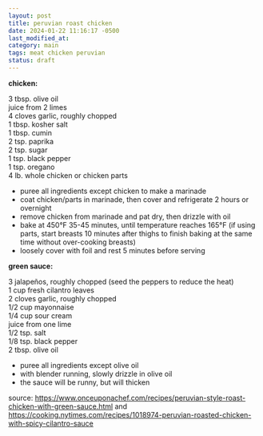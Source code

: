 ```yaml
---
layout: post
title: peruvian roast chicken
date: 2024-01-22 11:16:17 -0500
last_modified_at: 
category: main
tags: meat chicken peruvian
status: draft
---
```


**chicken:**

3 tbsp. olive oil  
juice from 2 limes  
4 cloves garlic, roughly chopped  
1 tbsp. kosher salt  
1 tbsp. cumin  
2 tsp. paprika  
2 tsp. sugar  
1 tsp. black pepper  
1 tsp. oregano  
4 lb. whole chicken or chicken parts  
* puree all ingredients except chicken to make a marinade
* coat chicken/parts in marinade, then cover and refrigerate 2 hours or overnight
* remove chicken from marinade and pat dry, then drizzle with oil
* bake at 450°F 35-45 minutes, until temperature reaches 165°F (if using parts, start breasts
  10 minutes after thighs to finish baking at the same time without over-cooking breasts)
* loosely cover with foil and rest 5 minutes before serving

**green sauce:**

3 jalapeños, roughly chopped (seed the peppers to reduce the heat)  
1 cup fresh cilantro leaves  
2 cloves garlic, roughly chopped  
1/2 cup mayonnaise  
1/4 cup sour cream  
juice from one lime  
1/2 tsp. salt  
1/8 tsp. black pepper  
2 tbsp. olive oil  
* puree all ingredients except olive oil
* with blender running, slowly drizzle in olive oil
* the sauce will be runny, but will thicken

source: <https://www.onceuponachef.com/recipes/peruvian-style-roast-chicken-with-green-sauce.html> 
    and <https://cooking.nytimes.com/recipes/1018974-peruvian-roasted-chicken-with-spicy-cilantro-sauce>

